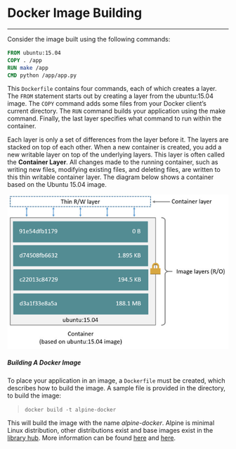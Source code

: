 # Docker Image Building

----

Consider the image built using the following commands:

```dockerfile
FROM ubuntu:15.04
COPY . /app
RUN make /app
CMD python /app/app.py
```

This `Dockerfile` contains four commands, each of which creates a layer. The `FROM` statement starts out by creating a layer from the ubuntu:15.04 image. The `COPY` command adds some files from your Docker client’s current directory. The `RUN` command builds your application using the make command. Finally, the last layer specifies what command to run within the container.

Each layer is only a set of differences from the layer before it. The layers are stacked on top of each other. When a new container is created, you add a new writable layer on top of the underlying layers. This layer is often called the **Container Layer**. All changes made to the running container, such as writing new files, modifying existing files, and deleting files, are written to this thin writable container layer. The diagram below shows a container based on the Ubuntu 15.04 image.

![Layers](layers.jpg)



##### Building A Docker Image

To place your application in an image, a `Dockerfile` must be created, which describes how to build the image. A sample file is provided in the directory, to build the image:

> `docker build -t alpine-docker `

This will build the image with the name *alpine-docker*. Alpine is minimal Linux distribution, other distributions exist and base images exist in the [library hub](https://hub.docker.com/u/library/). More information can be found [here](https://deis.com/blog/2015/creating-sharing-first-docker-image/) and [here](https://docs.docker.com/get-started/part2/).

